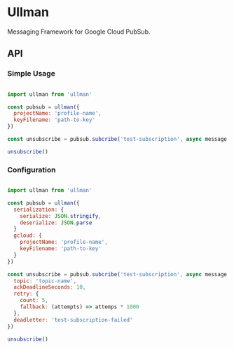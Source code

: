 # Ullman

Messaging Framework for Google Cloud PubSub.

## API

### Simple Usage
```javascript

import ullman from 'ullman'

const pubsub = ullman({
  projectName: 'profile-name',
  keyFilename: 'path-to-key'
})

const unsubscribe = pubsub.subcribe('test-subscription', async message => console.log(message))

unsubscribe()
```

### Configuration

```javascript

import ullman from 'ullman'

const pubsub = ullman({
  serialization: {
    serialize: JSON.stringify,
    deserialize: JSON.parse
  }
  gcloud: {
    projectName: 'profile-name',
    keyFilename: 'path-to-key'
  }
})

const unsubscribe = pubsub.subcribe('test-subscription', async message => console.log(message), {
  topic: 'topic-name',
  ackDeadlineSeconds: 10,
  retry: {
    count: 5,
    fallback: (attempts) => attemps * 1000
  },
  deadletter: 'test-subscription-failed'
})

unsubscribe()

```

